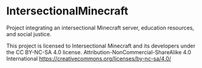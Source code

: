 # IntersectionalMinecraft
Project integrating an intersectional Minecraft server, education resources, and social justice.

This project is licensed to Intersectional Minecraft and its developers under the CC BY-NC-SA 4.0 license. 
Attribution-NonCommercial-ShareAlike 4.0 International
https://creativecommons.org/licenses/by-nc-sa/4.0/
